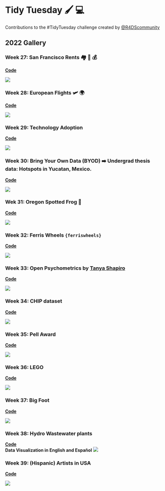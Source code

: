 # Tidy Tuesday 🖌️ 💻
Contributions to the #TidyTuesday challenge created by [@R4DScommunity](https://twitter.com/R4DScommunity)
## 2022 Gallery
### Week 27: San Francisco Rents 🏘️ 🌉 💰
[**Code**](https://github.com/isaacarroyov/tidy_tuesday_R/blob/main/scripts_2022/2022_week-27_san-francisco-rents.R)

![](./gallery_2022/2022_week-27_san-francisco-rents.png)

### Week 28: European Flights 🛩️ 🌍
[**Code**](https://github.com/isaacarroyov/tidy_tuesday_R/blob/main/scripts_2022/2022_week-28_european-flights.R)

![](./gallery_2022/2022_week-28_european-flights.png)

### Week 29: Technology Adoption
[**Code**](https://github.com/isaacarroyov/tidy_tuesday_R/blob/main/scripts_2022/2022_week-29_technology-adoption.R)

![](./gallery_2022/2022_week-29_technology-adoption.png)

### Week 30: Bring Your Own Data (BYOD) ➡️ Undergrad thesis data: Hotspots in Yucatan, Mexico.
[**Code**](https://github.com/isaacarroyov/tidy_tuesday_R/blob/main/scripts_2022/2022_week-30_byod.R)

![](./gallery_2022/2022_week-30_byod.png)

### Wek 31: Oregon Spotted Frog 🐸

[**Code**](https://github.com/isaacarroyov/tidy_tuesday_R/blob/main/scripts_2022/2022_week-31_frogs.R)

![](./gallery_2022/2022_week-31_frogs.png)

### Week 32: Ferris Wheels `{ferriswheels}`

[**Code**](https://github.com/isaacarroyov/tidy_tuesday_R/blob/main/scripts_2022/2022_week-32_ferris-wheels.R)

![](./gallery_2022/2022_week-32_ferris-wheels.png)

### Week 33: Open Psychometrics by [Tanya Shapiro](https://twitter.com/tanya_shapiro)

[**Code**](https://github.com/isaacarroyov/tidy_tuesday_R/blob/main/scripts_2022/2022_week-33_open-psychometrics.R)

![](./gallery_2022/2022_week-33_open-psychometrics.png)

### Week 34: CHIP dataset
[**Code**](https://github.com/isaacarroyov/tidy_tuesday_R/blob/main/scripts_2022/2022_week-34_chips.R)

![](./gallery_2022/2022_week-34_chips.png)

### Week 35: Pell Award
[**Code**](https://github.com/isaacarroyov/tidy_tuesday_R/blob/main/scripts_2022/2022_week-35_pell-award.R)

![](./gallery_2022/2022_week-35_pell-award.png)

### Week 36: LEGO
[**Code**](https://github.com/isaacarroyov/tidy_tuesday_R/blob/main/scripts_2022/2022_week-36_lego.R)

![](./gallery_2022/2022_week-36_lego.png)

### Week 37: Big Foot
[**Code**](https://github.com/isaacarroyov/tidy_tuesday_R/blob/main/scripts_2022/2022_week-37_bigfoot.R)


![](./gallery_2022/2022_week-37_bigfoot.png)

### Week 38: Hydro Wastewater plants
[**Code**](https://github.com/isaacarroyov/tidy_tuesday_R/blob/main/scripts_2022/2022_week-38_wastewater-plants.R)  
**Data Visualization in English and Español**
![](./gallery_2022/2022_week-38_hydro-wwtp_combined.png)

### Week 39: (Hispanic) Artists in USA
[**Code**](https://github.com/isaacarroyov/tidy_tuesday_R/blob/main/scripts_2022/2022_week-39_artists-in-usa.R)  

![](./gallery_2022/2022_week-39_artists-in-usa.png)